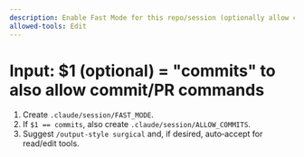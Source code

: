 ```yaml
---
description: Enable Fast Mode for this repo/session (optionally allow commits)
allowed-tools: Edit
---
```

# Input: $1 (optional) = "commits" to also allow commit/PR commands
1) Create `.claude/session/FAST_MODE`.
2) If `$1 == commits`, also create `.claude/session/ALLOW_COMMITS`.
3) Suggest `/output-style surgical` and, if desired, auto‑accept for read/edit tools.

